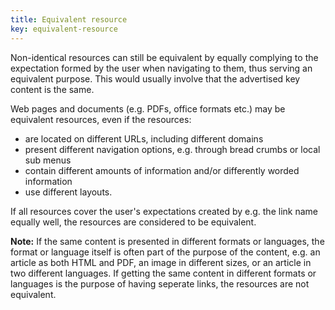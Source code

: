 ```yaml
---
title: Equivalent resource 
key: equivalent-resource 
---
```


Non-identical resources can still be equivalent by equally complying to the expectation formed by the user when navigating to them, thus serving an equivalent purpose. This would usually involve that the advertised key content is the same.  

Web pages and documents (e.g. PDFs, office formats etc.) may be equivalent resources, even if the resources:
* are located on different URLs, including different domains
* present different navigation options, e.g. through bread crumbs or local sub menus
* contain different amounts of information and/or differently worded information
* use different layouts.

If all resources cover the user's expectations created by e.g. the link name equally well, the resources are considered to be equivalent. 

**Note:** If the same content is presented in different formats or languages, the format or language itself is often part of the purpose of the content, e.g. an article as both HTML and PDF, an image in different sizes, or an article in two different languages. If getting the same content in different formats or languages is the purpose of having seperate links, the resources are not equivalent.
